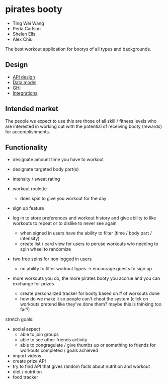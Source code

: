 # pirates booty

* Ting Wei Wang
* Perla Carlson
* Shelen Ells
* Alex Chiu

The best workout application for bootys of all types and backgrounds.
<!-- will revisit -->

## Design

* [API design](docs/apis.md)
* [Data model](docs/data-model.md)
* [GHI](docs/ghi.md)
* [Integrations](docs/integrations.md)

## Intended market
The people we expect to use this are those of all skill / fitness levels who are interested in working out with the potential of receiving booty (rewards) for accomplishments.
<!-- will revisit -->

## Functionality

- designate amount time you have to workout
- designate targeted body part(s)
- intensity / sweat rating
- workout roulette
  - does spin to give you workout for the day

- sign up feature
- log in to store preferences and workout history and give ability to like workouts to repeat or to dislike to never see again
  - when signed in users have the ability to filter (time / body part / intensity)
  - create list / card view for users to peruse workouts w/o needing to spin wheel to randomize
- two free spins for non logged in users
  - no ability to filter workout types -> encourage guests to sign up
- more workouts you do, the more pirates booty you accrue and you can exchange for prizes
  - create personalized tracker for booty based on # of workouts done
  - how do we make it so people can't cheat the system (click on workouts pretend like they've done them? maybe this is thinking too far?)

stretch goals:
- social aspect
  - able to join groups
  - able to see other friends activity
  - able to congragulate / give thumbs up or something to friends for workouts completed / goals achieved
- import videos
- create prize API
- try to find API that gives random facts about nutrition and workout
- diet / nutrition
- food tracker
